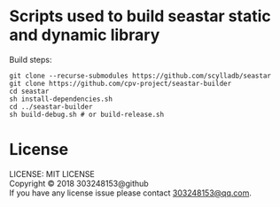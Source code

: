 # Scripts used to build seastar static and dynamic library

Build steps:

``` text
git clone --recurse-submodules https://github.com/scylladb/seastar
git clone https://github.com/cpv-project/seastar-builder
cd seastar
sh install-dependencies.sh
cd ../seastar-builder
sh build-debug.sh # or build-release.sh
```

# License

LICENSE: MIT LICENSE<br/>
Copyright © 2018 303248153@github<br/>
If you have any license issue please contact 303248153@qq.com.

